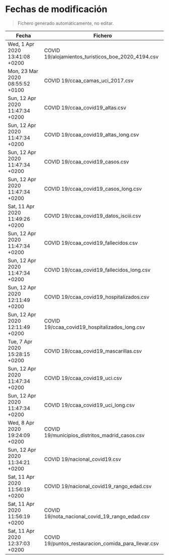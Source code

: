 # Fechas de modificación

> Fichero generado automáticamente, no editar.

| Fecha                           | Fichero                  |
|---------------------------------|--------------------------|
| Wed, 1 Apr 2020 13:41:08 +0200  | COVID 19/alojamientos_turisticos_boe_2020_4194.csv |
| Mon, 23 Mar 2020 08:55:52 +0100  | COVID 19/ccaa_camas_uci_2017.csv |
| Sun, 12 Apr 2020 11:47:34 +0200  | COVID 19/ccaa_covid19_altas.csv |
| Sun, 12 Apr 2020 11:47:34 +0200  | COVID 19/ccaa_covid19_altas_long.csv |
| Sun, 12 Apr 2020 11:47:34 +0200  | COVID 19/ccaa_covid19_casos.csv |
| Sun, 12 Apr 2020 11:47:34 +0200  | COVID 19/ccaa_covid19_casos_long.csv |
| Sat, 11 Apr 2020 11:49:26 +0200  | COVID 19/ccaa_covid19_datos_isciii.csv |
| Sun, 12 Apr 2020 11:47:34 +0200  | COVID 19/ccaa_covid19_fallecidos.csv |
| Sun, 12 Apr 2020 11:47:34 +0200  | COVID 19/ccaa_covid19_fallecidos_long.csv |
| Sun, 12 Apr 2020 12:11:49 +0200  | COVID 19/ccaa_covid19_hospitalizados.csv |
| Sun, 12 Apr 2020 12:11:49 +0200  | COVID 19/ccaa_covid19_hospitalizados_long.csv |
| Tue, 7 Apr 2020 15:28:15 +0200  | COVID 19/ccaa_covid19_mascarillas.csv |
| Sun, 12 Apr 2020 11:47:34 +0200  | COVID 19/ccaa_covid19_uci.csv |
| Sun, 12 Apr 2020 11:47:34 +0200  | COVID 19/ccaa_covid19_uci_long.csv |
| Wed, 8 Apr 2020 19:24:09 +0200  | COVID 19/municipios_distritos_madrid_casos.csv |
| Sun, 12 Apr 2020 11:34:21 +0200  | COVID 19/nacional_covid19.csv |
| Sat, 11 Apr 2020 11:56:19 +0200  | COVID 19/nacional_covid19_rango_edad.csv |
| Sat, 11 Apr 2020 11:56:19 +0200  | COVID 19/nota_nacional_covid_19_rango_edad.csv |
| Sat, 11 Apr 2020 12:37:03 +0200  | COVID 19/puntos_restauracion_comida_para_llevar.csv |

